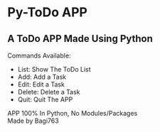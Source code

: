 # Py-ToDo APP
## A ToDo APP Made Using Python

Commands Available:
* List: Show The ToDo List
* Add: Add a Task
* Edit: Edit a Task
* Delete: Delete a Task
* Quit: Quit The APP

APP 100% In Python, No Modules/Packages\
Made by Bagi763

